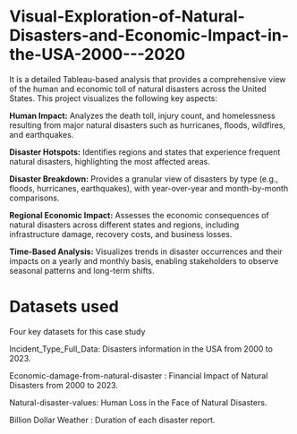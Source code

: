 # Visual-Exploration-of-Natural-Disasters-and-Economic-Impact-in-the-USA-2000---2020


It is a  detailed Tableau-based analysis that provides a comprehensive view of the human and economic toll of natural disasters across the United States. This project visualizes the following key aspects:

**Human Impact:** Analyzes the death toll, injury count, and homelessness resulting from major natural disasters such as hurricanes, floods, wildfires, and earthquakes.

**Disaster Hotspots:** Identifies regions and states that experience frequent natural disasters, highlighting the most affected areas.

**Disaster Breakdown:** Provides a granular view of disasters by type (e.g., floods, hurricanes, earthquakes), with year-over-year and month-by-month comparisons.

**Regional Economic Impact:** Assesses the economic consequences of natural disasters across different states and regions, including infrastructure damage, recovery costs, and business losses.

**Time-Based Analysis:** Visualizes trends in disaster occurrences and their impacts on a yearly and monthly basis, enabling stakeholders to observe seasonal patterns and long-term shifts.


# Datasets used

Four key datasets for this case study

Incident_Type_Full_Data: Disasters information in the USA from 2000 to 2023.

Economic-damage-from-natural-disaster : Financial Impact of Natural Disasters from 2000 to 2023.

Natural-disaster-values: Human Loss in the Face of Natural Disasters.

Billion Dollar Weather : Duration of each disaster  report.
